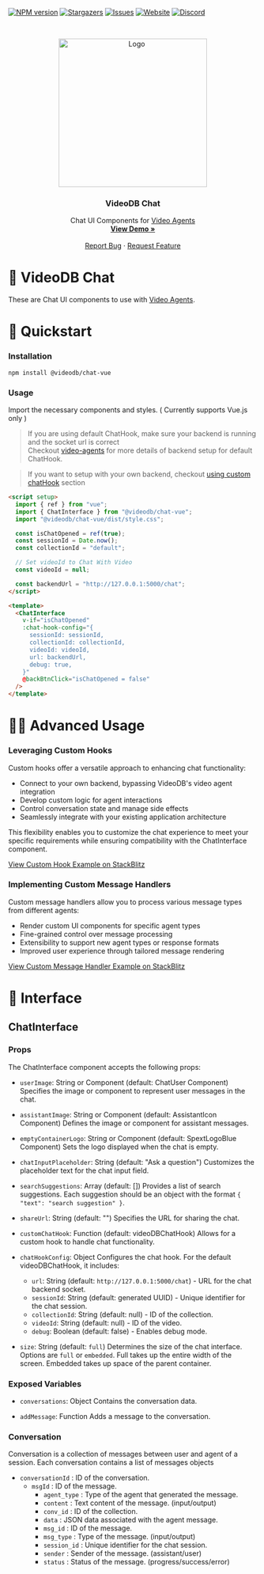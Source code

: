 [![NPM version][npm-shield]][npm-url]
[![Stargazers][stars-shield]][stars-url]
[![Issues][issues-shield]][issues-url]
[![Website][website-shield]][website-url]
[![Discord][discord-shield]][discord-url]

<br />

<p align="center">
  <a href="https://videodb.io/">
    <img src="https://codaio.imgix.net/docs/_s5lUnUCIU/blobs/bl-RgjcFrrJjj/d3cbc44f8584ecd42f2a97d981a144dce6a66d83ddd5864f723b7808c7d1dfbc25034f2f25e1b2188e78f78f37bcb79d3c34ca937cbb08ca8b3da1526c29da9a897ab38eb39d084fd715028b7cc60eb595c68ecfa6fa0bb125ec2b09da65664a4f172c2f" alt="Logo" width="300" height="">
  </a>

  <h3 align="center">VideoDB Chat</h3>

  <p align="center">
    Chat UI Components for <a href="https://github.com/video-db/video-agents">  Video Agents</a>
    <br />
    <a href="https://stackblitz.com/edit/vitejs-vite-zyq2no?file=src%2FApp.vue"><strong>View Demo »</strong></a>
    <br />
    <br />
    <a href="https://github.com/video-db/videodb-chat/issues">Report Bug</a>
    ·
    <a href="https://github.com/video-db/videodb-chat/issues">Request Feature</a>
  </p>
</p> 

# 💬 VideoDB Chat

These are Chat UI components to use with [Video Agents](https://github.com/video-db/video-agents).


# 🚀 Quickstart

### Installation
```
npm install @videodb/chat-vue
```

### Usage

Import the necessary components and styles. ( Currently supports Vue.js only )

> If you are using default ChatHook, make sure your backend is running and the socket url is correct  
> Checkout [video-agents](https://github.com/video-db/video-agents) for more details of backend setup for default ChatHook.

> If you want to setup with your own backend, checkout [using custom chatHook](#using-custom-chatHook) section

```html
<script setup>
  import { ref } from "vue";
  import { ChatInterface } from "@videodb/chat-vue";
  import "@videodb/chat-vue/dist/style.css";

  const isChatOpened = ref(true);
  const sessionId = Date.now();
  const collectionId = "default";

  // Set videoId to Chat With Video
  const videoId = null;

  const backendUrl = "http://127.0.0.1:5000/chat";
</script>

<template>
  <ChatInterface
    v-if="isChatOpened"
    :chat-hook-config="{
      sessionId: sessionId,
      collectionId: collectionId,
      videoId: videoId,
      url: backendUrl,
      debug: true,
    }"
    @backBtnClick="isChatOpened = false"
  />
</template>
```

# 🧑‍💻 Advanced Usage


### Leveraging Custom Hooks

Custom hooks offer a versatile approach to enhancing chat functionality:

- Connect to your own backend, bypassing VideoDB's video agent integration
- Develop custom logic for agent interactions
- Control conversation state and manage side effects
- Seamlessly integrate with your existing application architecture

This flexibility enables you to customize the chat experience to meet your specific requirements while ensuring compatibility with the ChatInterface component.

[View Custom Hook Example on StackBlitz](https://stackblitz.com/edit/vitejs-vite-knrrbv?file=src%2FApp.vue)

### Implementing Custom Message Handlers

Custom message handlers allow you to process various message types from different agents:

- Render custom UI components for specific agent types
- Fine-grained control over message processing
- Extensibility to support new agent types or response formats
- Improved user experience through tailored message rendering

[View Custom Message Handler Example on StackBlitz](https://stackblitz.com/edit/vitejs-vite-qnka6j?file=src%2FApp.vue)

# 📡 Interface

## ChatInterface

### Props

The ChatInterface component accepts the following props:

- `userImage`: String or Component (default: ChatUser Component)
  Specifies the image or component to represent user messages in the chat.

- `assistantImage`: String or Component (default: AssistantIcon Component)
  Defines the image or component for assistant messages.

- `emptyContainerLogo`: String or Component (default: SpextLogoBlue Component)
  Sets the logo displayed when the chat is empty.

- `chatInputPlaceholder`: String (default: "Ask a question")
Customizes the placeholder text for the chat input field.

- `searchSuggestions`: Array (default: [])
  Provides a list of search suggestions. Each suggestion should be an object with the format `{ "text": "search suggestion" }`.

- `shareUrl`: String (default: "")
  Specifies the URL for sharing the chat.

- `customChatHook`: Function (default: videoDBChatHook)
  Allows for a custom hook to handle chat functionality.

- `chatHookConfig`: Object
Configures the chat hook. For the default videoDBChatHook, it includes:

  - `url`: String (default: `http://127.0.0.1:5000/chat`) - URL for the chat backend socket.
  - `sessionId`: String (default: generated UUID) - Unique identifier for the chat session.
  - `collectionId`: String (default: null) - ID of the collection.
  - `videoId`: String (default: null) - ID of the video.
  - `debug`: Boolean (default: false) - Enables debug mode.

- `size`: String (default: `full`)
  Determines the size of the chat interface. Options are `full` or `embedded`.
  Full takes up the entire width of the screen.
  Embedded takes up space of the parent container.

### Exposed Variables

- `conversations`: Object
  Contains the conversation data.

- `addMessage`: Function
  Adds a message to the conversation.


### Conversation

Conversation is a collection of messages between user and agent of a session. Each conversation contains a list of messages objects 

- `conversationId` : ID of the conversation.
  - `msgId` : ID of the message.
    - `agent_type` : Type of the agent that generated the message.
    - `content` : Text content of the message. (input/output)
    - `conv_id` : ID of the collection.
    - `data` : JSON data associated with the agent message.
    - `msg_id` : ID of the message.
    - `msg_type` : Type of the message. (input/output)
    - `session_id` : Unique identifier for the chat session.
    - `sender` : Sender of the message. (assistant/user)
    - `status` : Status of the message. (progress/success/error)

[npm-shield]: https://img.shields.io/npm/v/@videodb/chat-vue?style=for-the-badge
[npm-url]: https://www.npmjs.com/package/@videodb/chat-vue
[discord-shield]: https://img.shields.io/badge/dynamic/json?style=for-the-badge&url=https://discord.com/api/invites/py9P639jGz?with_counts=true&query=$.approximate_member_count&logo=discord&logoColor=blue&color=green&label=discord
[discord-url]: https://discord.com/invite/py9P639jGz
[stars-shield]: https://img.shields.io/github/stars/video-db/videodb-chat.svg?style=for-the-badge
[stars-url]: https://github.com/video-db/videodb-chat/stargazers
[issues-shield]: https://img.shields.io/github/issues/video-db/videodb-chat.svg?style=for-the-badge
[issues-url]: https://github.com/video-db/videodb-chat/issues
[website-shield]: https://img.shields.io/website?url=https%3A%2F%2Fvideodb.io%2F&style=for-the-badge&label=videodb.io
[website-url]: https://videodb.io/
